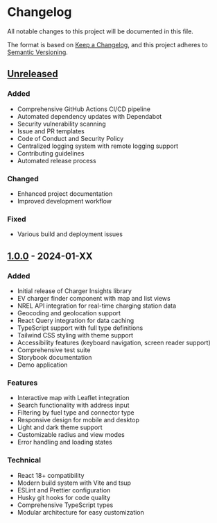 # Changelog

All notable changes to this project will be documented in this file.

The format is based on [Keep a Changelog](https://keepachangelog.com/en/1.0.0/),
and this project adheres to [Semantic Versioning](https://semver.org/spec/v2.0.0.html).

## [Unreleased]

### Added
- Comprehensive GitHub Actions CI/CD pipeline
- Automated dependency updates with Dependabot
- Security vulnerability scanning
- Issue and PR templates
- Code of Conduct and Security Policy
- Centralized logging system with remote logging support
- Contributing guidelines
- Automated release process

### Changed
- Enhanced project documentation
- Improved development workflow

### Fixed
- Various build and deployment issues

## [1.0.0] - 2024-01-XX

### Added
- Initial release of Charger Insights library
- EV charger finder component with map and list views
- NREL API integration for real-time charging station data
- Geocoding and geolocation support
- React Query integration for data caching
- TypeScript support with full type definitions
- Tailwind CSS styling with theme support
- Accessibility features (keyboard navigation, screen reader support)
- Comprehensive test suite
- Storybook documentation
- Demo application

### Features
- Interactive map with Leaflet integration
- Search functionality with address input
- Filtering by fuel type and connector type
- Responsive design for mobile and desktop
- Light and dark theme support
- Customizable radius and view modes
- Error handling and loading states

### Technical
- React 18+ compatibility
- Modern build system with Vite and tsup
- ESLint and Prettier configuration
- Husky git hooks for code quality
- Comprehensive TypeScript types
- Modular architecture for easy customization

[Unreleased]: https://github.com/commercialevs/charger-insights/compare/v1.0.0...HEAD
[1.0.0]: https://github.com/commercialevs/charger-insights/releases/tag/v1.0.0
